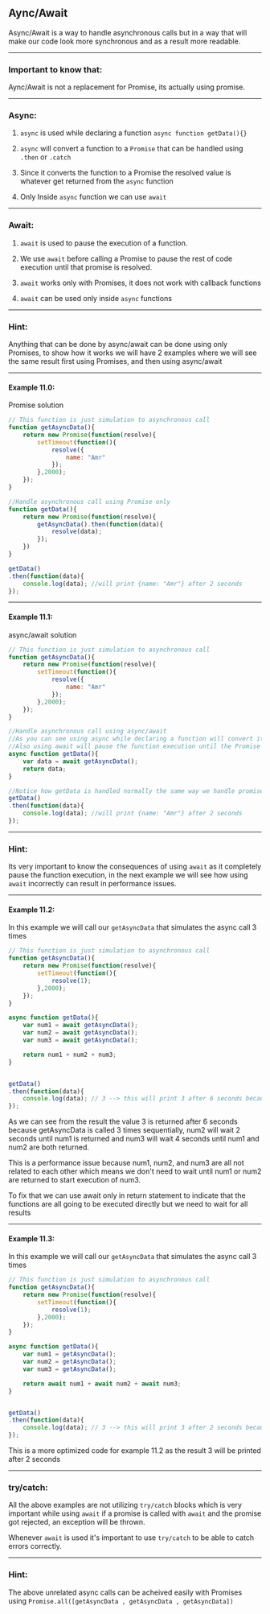 ## Aync/Await

Async/Await is a way to handle asynchronous calls but in a way that will make our code look more synchronous and as a result more readable.

---

### Important to know that:

Aync/Await is not a replacement for Promise, its actually using promise.

---

### Async:

1. `async` is used while declaring a function `async function getData(){}`

2. `async` will convert a function to a `Promise` that can be handled using `.then` or `.catch`

3. Since it converts the function to a Promise the resolved value is whatever get returned from the `async` function

4. Only Inside `async` function we can use `await`

---

### Await:

1. `await` is used to pause the execution of a function.

2. We use `await` before calling a Promise to pause the rest of code execution until that promise is resolved.

3. `await` works only with Promises, it does not work with callback functions

4. `await` can be used only inside `async` functions

---

### Hint:

Anything that can be done by async/await can be done using only Promises, to show how it works we will have 2 examples where we will see the same result first using Promises, and then using async/await

---

#### Example 11.0: 

Promise solution

```javascript
// This function is just simulation to asynchronous call
function getAsyncData(){
	return new Promise(function(resolve){
		setTimeout(function(){
			resolve({
				name: "Amr"
			});
		},2000);
	});
}

//Handle asynchronous call using Promise only
function getData(){
	return new Promise(function(resolve){
		getAsyncData().then(function(data){
			resolve(data);
		});
	})
}

getData()
.then(function(data){
	console.log(data); //will print {name: "Amr"} after 2 seconds
});
```

---

#### Example 11.1: 

async/await solution

```javascript
// This function is just simulation to asynchronous call
function getAsyncData(){
	return new Promise(function(resolve){
		setTimeout(function(){
			resolve({
				name: "Amr"
			});
		},2000);
	});
}

//Handle asynchronous call using async/await 
//As you can see using async while declaring a function will convert it to promise
//Also using await will pause the function execution until the Promise getAsyncData is resolved
async function getData(){
	var data = await getAsyncData();
	return data;
}

//Notice how getData is handled normally the same way we handle promise because once we used async the function is converted to a promise and whatever was returned from the function is the resolved value
getData()
.then(function(data){
	console.log(data); //will print {name: "Amr"} after 2 seconds
});
```

---

### Hint:

Its very important to know the consequences of using `await` as it completely pause the function execution, in the next example we will see how using `await` incorrectly can result in performance issues.

---

#### Example 11.2:

In this example we will call our `getAsyncData` that simulates the async call 3 times

```javascript
// This function is just simulation to asynchronous call
function getAsyncData(){
	return new Promise(function(resolve){
		setTimeout(function(){
			resolve(1);
		},2000);
	});
}

async function getData(){
	var num1 = await getAsyncData();
	var num2 = await getAsyncData();
	var num3 = await getAsyncData();

	return num1 + num2 + num3;
}


getData()
.then(function(data){
	console.log(data); // 3 --> this will print 3 after 6 seconds because getAsyncData is called sequentially
});
```

As we can see from the result the value 3 is returned after 6 seconds because getAsyncData is called 3 times sequentially, num2 will wait 2 seconds until num1 is returned and num3 will wait 4 seconds until num1 and num2 are both returned.

This is a performance issue because num1, num2, and num3 are all not related to each other which means we don't need to wait until num1 or num2 are returned to start execution of num3.

To fix that we can use await only in return statement to indicate that the functions are all going to be executed directly but we need to wait for all results

---

#### Example 11.3:

In this example we will call our `getAsyncData` that simulates the async call 3 times

```javascript
// This function is just simulation to asynchronous call
function getAsyncData(){
	return new Promise(function(resolve){
		setTimeout(function(){
			resolve(1);
		},2000);
	});
}

async function getData(){
	var num1 = getAsyncData();
	var num2 = getAsyncData();
	var num3 = getAsyncData();

	return await num1 + await num2 + await num3;
}


getData()
.then(function(data){
	console.log(data); // 3 --> this will print 3 after 2 seconds because all getAsyncData calls are executed without pausing execution
});
```

This is a more optimized code for example 11.2 as the result 3 will be printed after 2 seconds

---

### try/catch:

All the above examples are not utilizing `try/catch` blocks which is very important while using `await` if a promise is called with `await` and the promise got rejected, an exception will be thrown.

Whenever `await` is used it's important to use `try/catch` to be able to catch errors correctly.

---

### Hint:

The above unrelated async calls can be acheived easily with Promises using `Promise.all([getAsyncData , getAsyncData , getAsyncData])`





